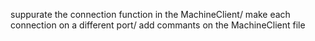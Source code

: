 
suppurate the connection function in the MachineClient/
make each connection on a different port/
add commants on the MachineClient file

